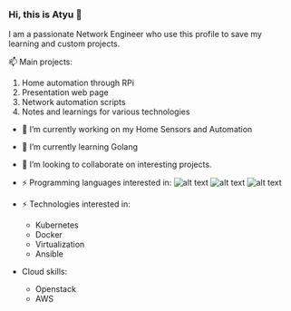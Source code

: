 ### Hi, this is Atyu 👋

I am a passionate Network Engineer who use this profile to save my learning and custom projects.

📫 Main projects:
1. Home automation through RPi
2. Presentation web page
3. Network automation scripts
4. Notes and learnings for various technologies

- 🔭 I’m currently working on my Home Sensors and Automation
- 🌱 I’m currently learning Golang
- 👯 I’m looking to collaborate on interesting projects.

- ⚡ Programming languages interested in: 
![alt text](https://golang.org/lib/godoc/images/go-logo-blue.svg)
![alt text](https://www.python.org/static/img/python-logo.png)
![alt text](https://mpng.subpng.com/20190627/ttx/kisspng-javascript-computer-icons-scalable-vector-graphics-list-of-javascript-enhancements-fandom-developers-5d145895b06253.7824611015616144857225.jpg)


- ⚡ Technologies interested in: 
  - Kubernetes
  - Docker
  - Virtualization
  - Ansible
  
- Cloud skills:
  - Openstack
  - AWS
